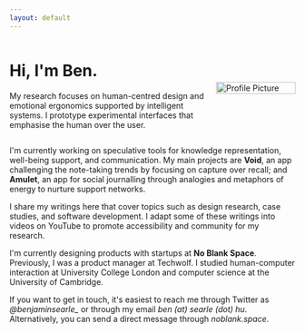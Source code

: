 ```yaml
---
layout: default
---
```


<div style="display: flex; align-items: center; justify-content: space-around;">
  <div style="flex: 1; padding-right: 20px;">
    <h1>Hi, I'm Ben.</h1>
    <p>My research focuses on human-centred design and emotional ergonomics supported by intelligent systems. I prototype experimental interfaces that emphasise the human over the user.</p>
  </div>
  <div style="flex: 0 0 140px;"> <!-- Adjust width as needed -->
    <img src="/assets/pfp.png" alt="Profile Picture" style="width: 100%; height: auto;">
  </div>
</div>

I'm currently working on speculative tools for knowledge representation, well-being support, and communication. My main projects are **Void**, an app challenging the note-taking trends by focusing on capture over recall; and **Amulet**, an app for social journalling through analogies and metaphors of energy to nurture support networks. 

I share my writings here that cover topics such as design research, case studies, and software development. I adapt some of these writings into videos on YouTube to promote accessibility and community for my research.

I'm currently designing products with startups at **No Blank Space**. Previously, I was a product manager at Techwolf. I studied human-computer interaction at University College London and computer science at the University of Cambridge.

If you want to get in touch, it's easiest to reach me through Twitter as *@benjaminsearle_* or through my email *ben (at) searle (dot) hu*. Alternatively, you can send a direct message through *noblank.space*.